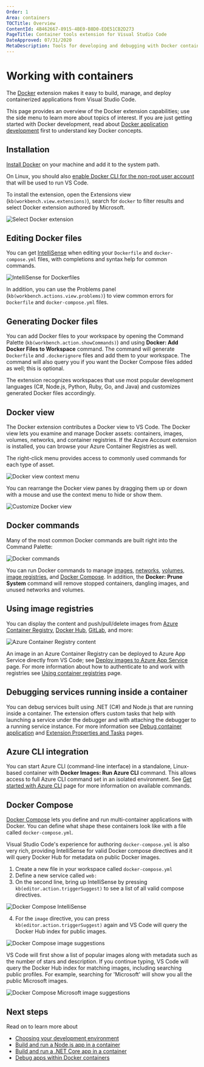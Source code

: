 ```yaml
---
Order: 1
Area: containers
TOCTitle: Overview
ContentId: 4B462667-8915-4BE0-B8D0-EDE51CB2D273
PageTitle: Container tools extension for Visual Studio Code
DateApproved: 07/31/2020
MetaDescription: Tools for developing and debugging with Docker containers, using Visual Studio Code.
---
```

# Working with containers

The [Docker](https://marketplace.visualstudio.com/items?itemName=ms-azuretools.vscode-docker) extension makes it easy to build, manage, and deploy containerized applications from Visual Studio Code.

This page provides an overview of the Docker extension capabilities; use the side menu to learn more about topics of interest. If you are just getting started with Docker development, read about [Docker application development](https://docs.docker.com/develop/) first to understand key Docker concepts.

## Installation

[Install Docker](https://docs.docker.com/install/) on your machine and add it to the system path.

On Linux, you should also [enable Docker CLI for the non-root user account](https://docs.docker.com/install/linux/linux-postinstall/#manage-docker-as-a-non-root-user) that will be used to run VS Code.

To install the extension, open the Extensions view (`kb(workbench.view.extensions)`), search for `docker` to filter results and select Docker extension authored by Microsoft.

![Select Docker extension](images/overview/installation-extension-search.png)

## Editing Docker files

You can get [IntelliSense](/docs/editor/intellisense.md) when editing your `Dockerfile` and `docker-compose.yml` files, with completions and syntax help for common commands.

![IntelliSense for Dockerfiles](images/overview/dockerfile-intellisense.png)

In addition, you can use the Problems panel (`kb(workbench.actions.view.problems)`) to view common errors for `Dockerfile` and `docker-compose.yml` files.

## Generating Docker files

You can add Docker files to your workspace by opening the Command Palette (`kb(workbench.action.showCommands)`) and using **Docker: Add Docker Files to Workspace** command. The command will generate `Dockerfile` and `.dockerignore` files and add them to your workspace. The command will also query you if you want the Docker Compose files added as well; this is optional.

The extension recognizes workspaces that use most popular development languages (C#, Node.js, Python, Ruby, Go, and Java) and customizes generated Docker files accordingly.

## Docker view

The Docker extension contributes a Docker view to VS Code. The Docker view lets you examine and manage Docker assets: containers, images, volumes, networks, and container registries. If the Azure Account extension is installed, you can browse your Azure Container Registries as well.

The right-click menu provides access to commonly used commands for each type of asset.

![Docker view context menu](images/overview/docker-view-context-menu.gif)

You can rearrange the Docker view panes by dragging them up or down with a mouse and use the context menu to hide or show them.

![Customize Docker view](images/overview/docker-view-rearrange.gif)

## Docker commands

Many of the most common Docker commands are built right into the Command Palette:

![Docker commands](images/overview/command-palette.png)

You can run Docker commands to manage [images](https://docs.docker.com/engine/reference/commandline/image/), [networks](https://docs.docker.com/engine/reference/commandline/network/), [volumes](https://docs.docker.com/engine/reference/commandline/volume/), [image registries](https://docs.docker.com/engine/reference/commandline/push/), and [Docker Compose](https://docs.docker.com/compose/reference/overview/). In addition, the **Docker: Prune System** command will remove stopped containers, dangling images, and unused networks and volumes.

## Using image registries

You can display the content and push/pull/delete images from [Azure Container Registry](https://docs.microsoft.com/azure/container-registry/), [Docker Hub](https://hub.docker.com/), [GitLab](https://gitlab.com/), and more:

![Azure Container Registry content](images/overview/container-registry.png)

An image in an Azure Container Registry can be deployed to Azure App Service directly from VS Code; see [Deploy images to Azure App Service](/docs/containers/app-service.md) page. For more information about how to authenticate to and work with registries see [Using container registries](/docs/containers/quickstart-container-registries.md) page.

## Debugging services running inside a container

You can debug services built using .NET (C#) and Node.js that are running inside a container. The extension offers custom tasks that help with launching a service under the debugger and with attaching the debugger to a running service instance. For more information see [Debug container application](/docs/containers/debug-common.md)  and [Extension Properties and Tasks](/docs/containers/reference.md) pages.

## Azure CLI integration

You can start Azure CLI (command-line interface) in a standalone, Linux-based container with **Docker Images: Run Azure CLI** command. This allows access to full Azure CLI command set in an isolated environment. See [Get started with Azure CLI](https://docs.microsoft.com/cli/azure/get-started-with-azure-cli?view=azure-cli-latest#sign-in) page for more information on available commands.

## Docker Compose

[Docker Compose](https://docs.docker.com/compose/) lets you define and run multi-container applications with Docker. You can define what  shape these containers look like with a file called `docker-compose.yml`.

Visual Studio Code's experience for authoring `docker-compose.yml` is also very rich, providing IntelliSense for valid Docker compose directives and it will query Docker Hub for metadata on public Docker images.

1. Create a new file in your workspace called `docker-compose.yml`
2. Define a new service called `web:`
3. On the second line, bring up IntelliSense by pressing `kb(editor.action.triggerSuggest)` to see a list of all valid compose directives.

 ![Docker Compose IntelliSense](images/overview/dockercomposeintellisense.png)

4. For the `image` directive, you can press `kb(editor.action.triggerSuggest)` again and VS Code will query the Docker Hub index for public images.

 ![Docker Compose image suggestions](images/overview/dockercomposeimageintellisense.png)

VS Code will first show a list of popular images along with metadata such as the number of stars and description. If you continue typing, VS Code will query the Docker Hub index for matching images, including searching public profiles. For example, searching for 'Microsoft' will show you all the public Microsoft images.

 ![Docker Compose Microsoft image suggestions](images/overview/dockercomposesearch.png)

## Next steps

Read on to learn more about

- [Choosing your development environment](/docs/containers/choosing-dev-environment.md)
- [Build and run a Node.js app in a container](/docs/containers/quickstart-node.md)
- [Build and run a .NET Core app in a container](/docs/containers/quickstart-aspnet-core.md)
- [Debug apps within Docker containers](/docs/containers/debug-common.md)